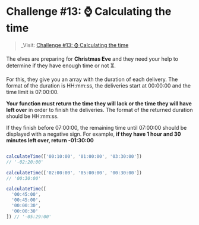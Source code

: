 # Challenge #13: ⌚️ Calculating the time

> _Visit: [Challenge #13: ⌚️ Calculating the time](https://adventjs.dev/challenges/2023/13)

The elves are preparing for **Christmas Eve** and they need your help to determine
if they have enough time or not ⏳.

For this, they give you an array with the duration of each delivery. The format
of the duration is HH:mm:ss, the deliveries start at 00:00:00 and the time limit
is 07:00:00.

**Your function must return the time they will lack or the time they will have left
over** in order to finish the deliveries. The format of the returned duration
should be HH:mm:ss.

If they finish before 07:00:00, the remaining time until 07:00:00 should be
displayed with a negative sign. For example, **if they have 1 hour and 30 minutes
left over, return -01:30:00**

```javascript

calculateTime(['00:10:00', '01:00:00', '03:30:00'])
// '-02:20:00'

calculateTime(['02:00:00', '05:00:00', '00:30:00'])
// '00:30:00'

calculateTime([
  '00:45:00',
  '00:45:00',
  '00:00:30',
  '00:00:30'
]) // '-05:29:00'

```
